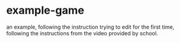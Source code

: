 # example-game
 an example, following the instruction
trying to edit for the first time, following the instructions from the video provided by school.
